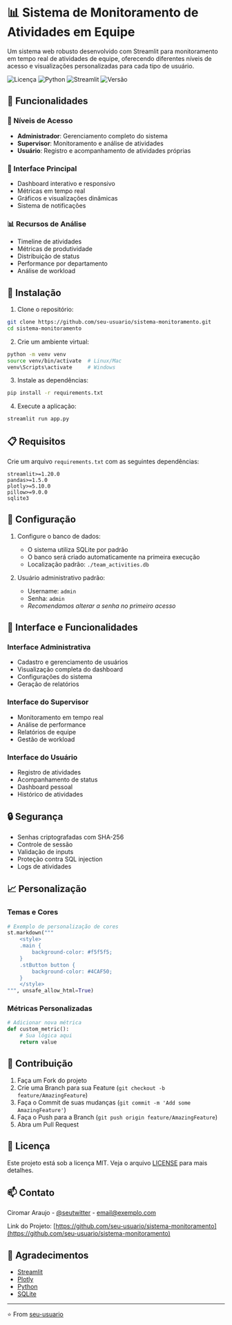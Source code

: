 # 📊 Sistema de Monitoramento de Atividades em Equipe

Um sistema web robusto desenvolvido com Streamlit para monitoramento em tempo real de atividades de equipe, oferecendo diferentes níveis de acesso e visualizações personalizadas para cada tipo de usuário.

![Licença](https://img.shields.io/badge/license-MIT-blue.svg)
![Python](https://img.shields.io/badge/python-v3.8+-blue.svg)
![Streamlit](https://img.shields.io/badge/streamlit-v1.20+-red.svg)
![Versão](https://img.shields.io/badge/version-1.0.0-green.svg)

## 🌟 Funcionalidades

### 👥 Níveis de Acesso
- **Administrador**: Gerenciamento completo do sistema
- **Supervisor**: Monitoramento e análise de atividades
- **Usuário**: Registro e acompanhamento de atividades próprias

### 📱 Interface Principal
- Dashboard interativo e responsivo
- Métricas em tempo real
- Gráficos e visualizações dinâmicas
- Sistema de notificações

### 📊 Recursos de Análise
- Timeline de atividades
- Métricas de produtividade
- Distribuição de status
- Performance por departamento
- Análise de workload

## 🚀 Instalação

1. Clone o repositório:
```bash
git clone https://github.com/seu-usuario/sistema-monitoramento.git
cd sistema-monitoramento
```

2. Crie um ambiente virtual:
```bash
python -m venv venv
source venv/bin/activate  # Linux/Mac
venv\Scripts\activate     # Windows
```

3. Instale as dependências:
```bash
pip install -r requirements.txt
```

4. Execute a aplicação:
```bash
streamlit run app.py
```

## 📋 Requisitos

Crie um arquivo `requirements.txt` com as seguintes dependências:

```
streamlit>=1.20.0
pandas>=1.5.0
plotly>=5.10.0
pillow>=9.0.0
sqlite3
```

## 🔧 Configuração

1. Configure o banco de dados:
   - O sistema utiliza SQLite por padrão
   - O banco será criado automaticamente na primeira execução
   - Localização padrão: `./team_activities.db`

2. Usuário administrativo padrão:
   - Username: `admin`
   - Senha: `admin`
   - *Recomendamos alterar a senha no primeiro acesso*

## 📱 Interface e Funcionalidades

### Interface Administrativa
- Cadastro e gerenciamento de usuários
- Visualização completa do dashboard
- Configurações do sistema
- Geração de relatórios

### Interface do Supervisor
- Monitoramento em tempo real
- Análise de performance
- Relatórios de equipe
- Gestão de workload

### Interface do Usuário
- Registro de atividades
- Acompanhamento de status
- Dashboard pessoal
- Histórico de atividades

## 🔒 Segurança

- Senhas criptografadas com SHA-256
- Controle de sessão
- Validação de inputs
- Proteção contra SQL injection
- Logs de atividades

## 📈 Personalização

### Temas e Cores
```python
# Exemplo de personalização de cores
st.markdown("""
    <style>
    .main {
        background-color: #f5f5f5;
    }
    .stButton button {
        background-color: #4CAF50;
    }
    </style>
""", unsafe_allow_html=True)
```

### Métricas Personalizadas
```python
# Adicionar nova métrica
def custom_metric():
    # Sua lógica aqui
    return value
```

## 🤝 Contribuição

1. Faça um Fork do projeto
2. Crie uma Branch para sua Feature (`git checkout -b feature/AmazingFeature`)
3. Faça o Commit de suas mudanças (`git commit -m 'Add some AmazingFeature'`)
4. Faça o Push para a Branch (`git push origin feature/AmazingFeature`)
5. Abra um Pull Request

## 📝 Licença

Este projeto está sob a licença MIT. Veja o arquivo [LICENSE](LICENSE) para mais detalhes.

## 📫 Contato

Ciromar Araujo - [@seutwitter](https://twitter.com/seutwitter) - email@exemplo.com

Link do Projeto: [https://github.com/seu-usuario/sistema-monitoramento](https://github.com/seu-usuario/sistema-monitoramento)

## 🙏 Agradecimentos

- [Streamlit](https://streamlit.io/)
- [Plotly](https://plotly.com/)
- [Python](https://www.python.org/)
- [SQLite](https://www.sqlite.org/)

---
⭐️ From [seu-usuario]([https://github.com/seu-usuario](https://github.com/ciromarjr))
